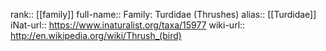 

rank:: [[family]]
full-name:: Family: Turdidae (Thrushes)
alias:: [[Turdidae]]
iNat-url:: https://www.inaturalist.org/taxa/15977
wiki-url:: http://en.wikipedia.org/wiki/Thrush_(bird)